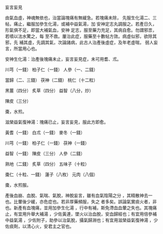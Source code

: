 妄言妄見

由氣血虛，神魂無依也，治當論塊痛有無緩急。若塊痛未除， 先服生化湯二、三帖，痛止，繼服加參生化湯，或補中益氣湯，加 安神定志丸調服之。若產日久，形氣俱不足，即當大補氣血，安神 定志，服至藥力充足，其病自愈。勿謂邪祟，若噴以法水驚之，每 至不救。屢治此症，服藥至十數帖方效。病虛似邪，欲除其邪，先 補其虛，先調其氣，次論諸病，此古人治產後虛症，及年老虛喘， 弱人妄言，所當用心也。 

安神生化湯：治產後塊痛未止，妄言妄見症，未可用耆、朮。 

川芎（一錢） 柏子仁（一錢） 人參（一、二錢） 

當歸（二、三錢） 茯神（二錢） 桃仁（十二粒） 

黑薑（四分） 炙草（四分） 益智（八分，炒） 

陳皮（三分） 

棗，水煎。 

滋榮益氣復神湯：塊痛已止，妄言妄見，服此方即愈。

黃耆（一錢） 白朮（一錢） 麥冬（一錢） 

川芎（一錢） 柏子仁（一錢） 茯神（一錢） 

益智（一錢） 陳皮（三分） 人參（二錢） 

熟地（二錢） 炙草（四分） 五味子（十粒） 

棗仁（十粒、一錢） 蓮子（八枚） 元肉（八個） 

棗，水煎服。 

產後血崩、血脫、氣喘、氣脫，神脫妄言，雖有血氣陰陽之分 ，其精散神去一也。比暈後少緩，亦危症也。若非厚藥頻服，失之 者多矣。誤論氣實痰火者，非也。新產有血塊痛，並用加參生化湯 ，行中有補，斯免滯血血暈之失也。其塊痛止，有宜用升舉大補湯 ，少佐黃連，墜火以治血脫，安血歸經也；有宜用倍參補中益氣湯 ，少佐附子，助參以治氣脫，攝氣歸淵也；有宜用滋榮益氣復神湯 ，少佐痰劑，以清心火，安君主之官也。 


